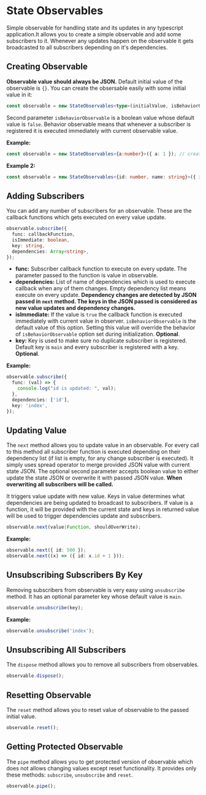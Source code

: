 # State Observables
Simple observable for handling state and its updates in any typescript application.It allows you to create a simple observable and add some subscribers to it. Whenever any updates happen on the observable it gets broadcasted to all subscribers depending on it's dependencies.

## Creating Observable

**Observable value should always be JSON.** Default initial value of the observable is `{}`. You can create the obsersable easily with some initial value in it:

```ts
const observable = new StateObservables<type>(initialValue, isBehaviorObservable);
```

Second parameter `isBehaviorObservable` is a boolean value whose default value is `false`. Behavior observable means that whenever a subscriber is registered it is executed immediately with current observable value.

**Example:**

```ts
const observable = new StateObservables<{a:number}>({ a: 1 }); // creating with initial value
```

**Example 2:**

```ts
const observable = new StateObservables<{id: number, name: string}>({ id: 123, name: 'Amit' }, true); // creating behavior observable with initial value
```

## Adding Subscribers

You can add any number of subscribers for an observable. These are the callback functions which gets executed on every value update.

```ts
observable.subscribe({
  func: callbackFunction,
  isImmediate: boolean,
  key: string,
  dependencies: Array<string>,
});
```

* **func:** Subscriber callback function to execute on every update. The parameter passed to the function is value in observable.
* **dependencies:** List of name of dependencies which is used to execute callback when any of them changes. Empty dependency list means execute on every update. **Dependency changes are detected by JSON passed in `next` method. The keys in the JSON passed is considered as new value updates and dependency changes.**
* **isImmediate:** If the value is `true` the callback function is executed immediately with current value in observer. `isBehaviorObservable` is the default value of this option. Setting this value will override the behavior of `isBehaviorObservable` option set during initialization. **Optional**.
* **key:** Key is used to make sure no duplicate subscriber is registered. Default key is `main` and every subscriber is registered with a key. **Optional**.

**Example:**

```ts
observable.subscribe({
  func: (val) => {
    console.log("id is updated: ", val);
  },
  dependencies: ['id'],
  key: 'index',
});
```

## Updating Value

The `next` method allows you to update value in an observable. For every call to this method all subscriber function is executed depending on their dependency list (if list is empty, for any change subscriber is executed). It simply uses spread operator to merge provided JSON value with current state JSON. The optional second parameter accepts boolean value to either update the state JSON or overwrite it with passed JSON value. **When overwriting all subscribers will be called.**

It triggers value update with new value. Keys in value determines what dependencies are being updated to broadcast to subscribers. If value is a function, it will be provided with the current state and keys in returned value will be used to trigger dependencies update and subscribers.

```ts
observable.next(value|Function, shouldOverWrite);
```

**Example:**

```ts
observable.next({ id: 500 });
observable.next((x) => ({ id: x.id + 1 }));
```


## Unsubscribing Subscribers By Key

Removing subscribers from observable is very easy using `unsubscribe` method. It has an optional parameter key whose default value is `main`.

```ts
observable.unsubscribe(key);
```

**Example:**

```ts
observable.unsubscribe('index');
```

## Unsubscribing All Subscribers

The `dispose` method allows you to remove all subscribers from observables.

```ts
observable.dispose();
```

## Resetting Observable

The `reset` method allows you to reset value of observable to the passed initial value.

```ts
observable.reset();
```

## Getting Protected Observable

The `pipe` method allows you to get protected version of observable which does not allows changing values except reset functionality. It provides only these methods: `subscribe`, `unsubscribe` and `reset`.

```ts
observable.pipe();
```
